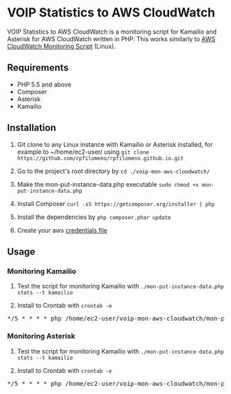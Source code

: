 VOIP Statistics to AWS CloudWatch
=================================

VOIP Statistics to AWS CloudWatch is a monitoring script for Kamailio and Asterisk 
for AWS CloudWatch written in PHP. This works similarly to [AWS CloudWatch Monitoring Script](http://docs.aws.amazon.com/AmazonCloudWatch/latest/DeveloperGuide/mon-scripts.html) (Linux).


Requirements
------------

* PHP 5.5 and above
* Composer
* Asterisk
* Kamailio


Installation
------------

1. Git clone to any Linux instance with Kamailio or Asterisk installed, 
for example to ~/home/ec2-user/ using 
```git clone https://github.com/rpfilomeno/rpfilomeno.github.io.git```

2. Go to the project's root directory by ```cd ./voip-mon-aws-cloudwatch/```

3. Make the mon-put-instance-data.php executable ```sudo chmod +x mon-put-instance-data.php```

4. Install Composer ```curl -sS https://getcomposer.org/installer | php```

5. Install the dependencies by ```php composer.phar update```

6. Create your aws [credentials file](http://docs.aws.amazon.com/aws-sdk-php/v3/guide/guide/credentials.html#credential-profiles)


Usage
-----

### Monitoring Kamailio

1. Test the script for monitoring Kamailio with 
```./mon-put-instance-data.php stats --t kamailio```

2. Install to Crontab with ```crontab -e```
<pre>
*/5 * * * * php /home/ec2-user/voip-mon-aws-cloudwatch/mon-put-instance-data.php stats --s kamailio
</pre>


### Monitoring Asterisk

1. Test the script for monitoring Kamailio with 
```./mon-put-instance-data.php stats --t kamailio```

2. Install to Crontab with ```crontab -e```
<pre>
*/5 * * * * php /home/ec2-user/voip-mon-aws-cloudwatch/mon-put-instance-data.php stats --s asterisk
</pre>
